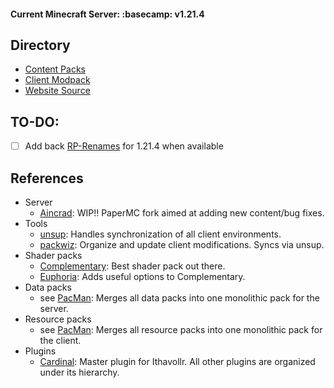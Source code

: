 #### Current Minecraft Server: :basecamp: __v1.21.4__  

## Directory
- [Content Packs](https://github.com/Ithavollr/PacMan)
- [Client Modpack](https://github.com/Ithavollr/ClientModpack)
- [Website Source](https://github.com/Ithavollr/Ithavollr.github.io)

## TO-DO:
- [ ] Add back [RP-Renames](https://modrinth.com/mod/rp-renames) for 1.21.4 when available


## References
- Server
  + [Aincrad](https://github.com/Ifiht/Aincrad): WIP!! PaperMC fork aimed at adding new content/bug fixes.
- Tools
  + [unsup](https://git.sleeping.town/unascribed/unsup): Handles synchronization of all client environments.
  + [packwiz](https://packwiz.infra.link/tutorials/creating/adding-mods/): Organize and update client modifications. Syncs via unsup.
- Shader packs
  + [Complementary](https://modrinth.com/shader/complementary-reimagined): Best shader pack out there.
  + [Euphoria](https://modrinth.com/mod/euphoria-patches): Adds useful options to Complementary.
- Data packs
  + see [PacMan](https://github.com/Ifiht/PacMan): Merges all data packs into one monolithic pack for the server.
- Resource packs
  + see [PacMan](https://github.com/Ifiht/PacMan): Merges all resource packs into one monolithic pack for the client.
- Plugins
  + [Cardinal](https://github.com/Ifiht/Cardinal): Master plugin for Ithavollr. All other plugins are organized under its hierarchy.

